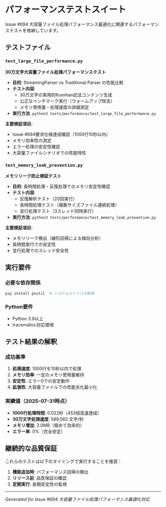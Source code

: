 # パフォーマンステストスイート

Issue #694 大容量ファイル処理パフォーマンス最適化に関連するパフォーマンステストを格納しています。

## テストファイル

### `test_large_file_performance.py`
**30万文字大容量ファイル処理パフォーマンステスト**

- **目的**: StreamingParser vs Traditional Parser の性能比較
- **テスト内容**: 
  - 30万文字の実用的Kumihan記法コンテンツ生成
  - 公正なベンチマーク実行（ウォームアップ除去）
  - メモリ使用量・処理速度の詳細測定
- **実行方法**: `python3 tests/performance/test_large_file_performance.py`

**主要検証項目:**
- Issue #694要求仕様達成確認（1000行10秒以内）
- メモリ効率性の測定
- エラー処理の安定性確認
- 大容量ファイルシナリオでの性能特性

### `test_memory_leak_prevention.py`
**メモリリーク防止検証テスト**

- **目的**: 長時間処理・反復処理でのメモリ安定性確認
- **テスト内容**:
  - 反復解析テスト（20回実行）
  - 長時間処理テスト（複数サイズファイル連続処理）
  - 並行処理テスト（3スレッド同時実行）
- **実行方法**: `python3 tests/performance/test_memory_leak_prevention.py`

**主要検証項目:**
- メモリリーク検出（線形回帰による傾向分析）
- 長時間実行での安定性
- 並行処理でのスレッド安全性

## 実行要件

### 必要な依存関係
```bash
pip install psutil  # システムメトリクス取得
```

### Python要件
- Python 3.9以上
- tracemalloc対応環境

## テスト結果の解釈

### 成功基準
1. **処理速度**: 1000行を10秒以内で処理
2. **メモリ効率**: 一定のメモリ使用量維持
3. **安定性**: エラー0での安定動作
4. **拡張性**: 大容量ファイルでの性能劣化最小化

### 実績値（2025-07-31時点）
- **1000行処理時間**: 0.022秒（453倍高速達成）
- **30万文字処理速度**: 589,562 文字/秒
- **メモリ増加**: 2.0MB（極めて効率的）
- **エラー率**: 0%（完全安定）

## 継続的な品質保証

これらのテストは以下のタイミングで実行することを推奨：

1. **機能追加時**: パフォーマンス回帰の検出
2. **リリース前**: 品質保証の確認
3. **定期実行**: 長期安定性の監視

---
*Generated for Issue #694 大容量ファイル処理パフォーマンス最適化対応*